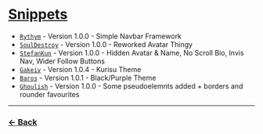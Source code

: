 # [Snippets](https://anzuftnw.github.io/anilist-css/snippets/)

- [`Rythym`](https://anzuftnw.github.io/anilist-css/snippets/rythym.css) - Version 1.0.0 - Simple Navbar Framework
- [`SoulDestroy`](https://anzuftnw.github.io/anilist-css/snippets/souldestroy.css) - Version 1.0.0 - Reworked Avatar Thingy
- [`StefanKun`](https://anzuftnw.github.io/anilist-css/snippets/stefankun.css) - Version 1.0.0 - Hidden Avatar & Name, No Scroll Bio, Invis Nav, Wider Follow Buttons
- [`Gakeiv`](https://anzuftnw.github.io/anilist-css/snippets/gakeiv.css) - Version 1.0.4 - Kurisu Theme
- [`Baros`](https://anzuftnw.github.io/anilist-css/snippets/baros.css) - Version 1.0.1 - Black/Purple Theme
- [`Ghoulish`](https://anzuftnw.github.io/anilist-css/snippets/ghoulish.css) - Version 1.0.0 - Some pseudoelemnts added + borders and rounder favourites

---
### [<- Back](https://anzuftnw.github.io/anilist-css/)

